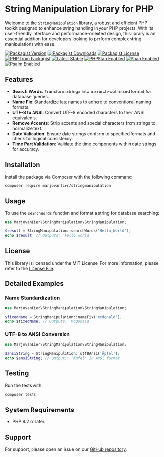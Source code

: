 # String Manipulation Library for PHP

Welcome to the `StringManipulation` library, a robust and efficient PHP toolkit designed to enhance string handling in your PHP projects. With its user-friendly interface and performance-oriented design, this library is an essential addition for developers looking to perform complex string manipulations with ease.

[![Packagist Version](https://img.shields.io/packagist/v/marjovanlier/stringmanipulation)](https://packagist.org/packages/marjovanlier/stringmanipulation)
[![Packagist Downloads](https://img.shields.io/packagist/dt/marjovanlier/stringmanipulation)](https://packagist.org/packages/marjovanlier/stringmanipulation)
[![Packagist License](https://img.shields.io/packagist/l/marjovanlier/stringmanipulation)](https://choosealicense.com/licenses/mit/)
[![PHP from Packagist](https://img.shields.io/packagist/php-v/marjovanlier/stringmanipulation)](https://packagist.org/packages/marjovanlier/stringmanipulation)
[![Latest Stable](https://poser.pugx.org/marjovanlier/stringmanipulation/v/stable)](https://packagist.org/packages/marjovanlier/stringmanipulation)
[![PHPStan Enabled](https://img.shields.io/badge/PHPStan-enabled-brightgreen.svg?style=flat)](https://phpstan.org/)
[![Phan Enabled](https://img.shields.io/badge/Phan-enabled-brightgreen.svg?style=flat)](https://github.com/phan/phan/)
[![Psalm Enabled](https://img.shields.io/badge/Psalm-enabled-brightgreen.svg?style=flat)](https://psalm.dev/)

## Features

- **Search Words**: Transform strings into a search-optimized format for database queries.
- **Name Fix**: Standardize last names to adhere to conventional naming formats.
- **UTF-8 to ANSI**: Convert UTF-8 encoded characters to their ANSI equivalents.
- **Remove Accents**: Strip accents and special characters from strings to normalize text.
- **Date Validation**: Ensure date strings conform to specified formats and check for logical consistency.
- **Time Part Validation**: Validate the time components within date strings for accuracy.

## Installation

Install the package via Composer with the following command:

```bash
composer require marjovanlier/stringmanipulation
```

## Usage

To use the `searchWords` function and format a string for database searching:

```php
use MarjovanLier\StringManipulation\StringManipulation;

$result = StringManipulation::searchWords('Hello_World');
echo $result; // Outputs: 'hello world'
```

## License

This library is licensed under the MIT License. For more information, please refer to the [License File](LICENSE).

## Detailed Examples

### Name Standardization

```php
use MarjovanLier\StringManipulation\StringManipulation;

$fixedName = StringManipulation::nameFix('mcdonald');
echo $fixedName; // Outputs: 'McDonald'
```

### UTF-8 to ANSI Conversion

```php
use MarjovanLier\StringManipulation\StringManipulation;

$ansiString = StringManipulation::utf8Ansi('Äpfel');
echo $ansiString; // Outputs: 'Äpfel' in ANSI format
```

## Testing

Run the tests with:

```bash
composer tests
```

## System Requirements

- PHP 8.2 or later.

## Support

For support, please open an issue on our [GitHub repository](https://github.com/MarjovanLier/StringManipulation/issues).

